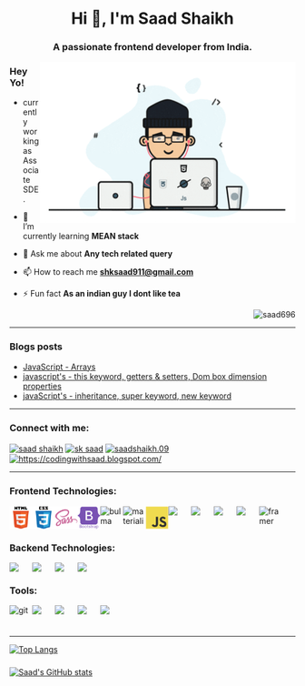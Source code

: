 <h1 align="center">Hi 👋, I'm Saad Shaikh</h1>
<h3 align="center">A passionate frontend developer from India.</h3>
<img align='right' src = https://github.com/saad696/saad696/blob/main/man.gif width = 450>

### Hey Yo!
- currently working as Associate SDE.

- 🌱 I’m currently learning **MEAN stack**

- 💬 Ask me about **Any tech related query**

- 📫 How to reach me **shksaad911@gmail.com**

- ⚡ Fun fact **As an indian guy I dont like tea**

<p align="right"> <img src="https://komarev.com/ghpvc/?username=saad696&label=Profile%20views&color=0e75b6&style=flat" alt="saad696" /> </p><hr>

### Blogs posts
<!-- BLOG-POST-LIST:START -->
- [JavaScript - Arrays](https://codingwithsaad.blogspot.com/2020/12/javascript-arrays.html)
- [javascript's - this keyword, getters & setters, Dom box dimension properties](https://codingwithsaad.blogspot.com/2020/12/100-days-of-code-day-3-this-keyword.html)
- [javaScript's - inheritance, super keyword, new keyword](https://codingwithsaad.blogspot.com/2020/12/100-days-of-code-day-2-javascripts.html)
<!-- BLOG-POST-LIST:END --><hr>

<h3 align="left">Connect with me:</h3>
<p align="left">
<a href="https://www.linkedin.com/mwlite/in/saad-shaikh-278452193" target="blank"><img align="center" src="https://cdn.jsdelivr.net/npm/simple-icons@3.0.1/icons/linkedin.svg" alt="saad shaikh" height="30" width="40" /></a>
<a href="https://m.facebook.com/profile.php?ref=bookmarks" target="blank"><img align="center" src="https://cdn.jsdelivr.net/npm/simple-icons@3.0.1/icons/facebook.svg" alt="sk saad" height="30" width="40" /></a>
<a href="https://www.instagram.com/saadshaikh.09/" target="blank"><img align="center" src="https://cdn.jsdelivr.net/npm/simple-icons@3.0.1/icons/instagram.svg" alt="saadshaikh.09" height="30" width="40" /></a>
<a href="/https://codingwithsaad.blogspot.com/" target="blank"><img align="center" src="https://cdn.jsdelivr.net/npm/simple-icons@3.0.1/icons/rss.svg" alt="https://codingwithsaad.blogspot.com/" height="30" width="40" /></a>
</p><hr>

<p align="left"> 
<h3>Frontend Technologies:</h3>
<div style='display: flex'>
<img src="https://raw.githubusercontent.com/devicons/devicon/master/icons/html5/html5-original-wordmark.svg" alt="html5" width="40" height="40"/>
<img src="https://raw.githubusercontent.com/devicons/devicon/master/icons/css3/css3-original-wordmark.svg" alt="css3" width="40" height="40"/>
<img src="https://raw.githubusercontent.com/devicons/devicon/master/icons/sass/sass-original.svg" alt="sass" width="40" height="40"/> 
<img src="https://raw.githubusercontent.com/devicons/devicon/master/icons/bootstrap/bootstrap-plain-wordmark.svg" alt="bootstrap" width="40" height="40"/>
<img src="https://raw.githubusercontent.com/gilbarbara/logos/804dc257b59e144eaca5bc6ffd16949752c6f789/logos/bulma.svg" alt="bulma" width="40" height="40"/>
<img src="https://raw.githubusercontent.com/prplx/svg-logos/5585531d45d294869c4eaab4d7cf2e9c167710a9/svg/materialize.svg" alt="materialize" width="40" height="40"/> 
<img src="https://raw.githubusercontent.com/devicons/devicon/master/icons/javascript/javascript-original.svg" alt="javascript" width="40" height="40"/>
<img src="https://cdn.jsdelivr.net/gh/devicons/devicon/icons/typescript/typescript-original.svg" width="40"/>
<img src = https://cdn.jsdelivr.net/gh/devicons/devicon/icons/react/react-original.svg width="40">
<img src="https://cdn.jsdelivr.net/gh/devicons/devicon/icons/redux/redux-original.svg" width="40" />
<img src="https://cdn.jsdelivr.net/gh/devicons/devicon/icons/materialui/materialui-original.svg" width="40"/>
<img src="https://www.vectorlogo.zone/logos/framer/framer-icon.svg" alt="framer" width="40" height="40"/>
</div>


<h3>Backend Technologies:</h3>
<div style='display: flex'>
<img src="https://cdn.jsdelivr.net/gh/devicons/devicon/icons/nodejs/nodejs-plain.svg" width="40" />
<img src="https://cdn.jsdelivr.net/gh/devicons/devicon/icons/express/express-original-wordmark.svg" width="40" />
<img src="https://cdn.jsdelivr.net/gh/devicons/devicon/icons/mongodb/mongodb-original-wordmark.svg" width="40" />
<img src="https://cdn.jsdelivr.net/gh/devicons/devicon/icons/firebase/firebase-plain.svg" width="40"/>
</div>

<h3>Tools:</h3>
<div style='display: flex'>
<img src="https://www.vectorlogo.zone/logos/git-scm/git-scm-icon.svg" alt="git" width="40" height="40"/>   
<img src="https://cdn.jsdelivr.net/gh/devicons/devicon/icons/github/github-original-wordmark.svg" width="40" />
<img src="https://cdn.jsdelivr.net/gh/devicons/devicon/icons/npm/npm-original-wordmark.svg" width="40" />
<img src="https://cdn.jsdelivr.net/gh/devicons/devicon/icons/heroku/heroku-plain-wordmark.svg" width="40" />
<img src="https://www.netlify.com/v3/img/components/full-logo-dark.png" width="100" style='padding-bottom: .7rem' />
</div>
</p> 

<hr />

[![Top Langs](https://github-readme-stats.vercel.app/api/top-langs/?username=saad696&langs_count=10)](https://github.com/anuraghazra/github-readme-stats)
###
[![Saad's GitHub stats](https://github-readme-stats.vercel.app/api?username=saad696)](https://github.com/anuraghazra/github-readme-stats)
